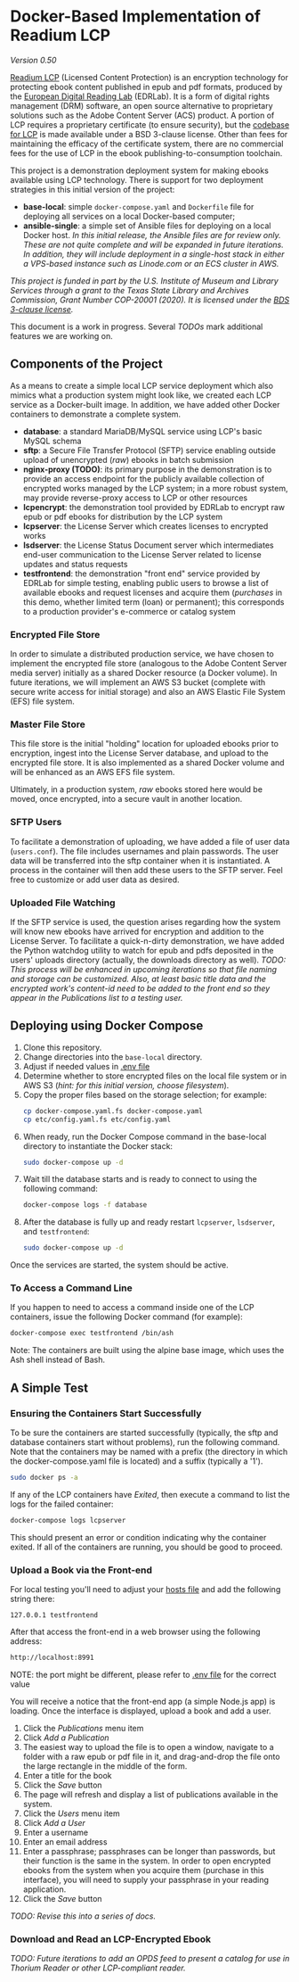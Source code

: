 # Docker-Based Implementation of Readium LCP #
*Version 0.50*

[Readium LCP](https://www.edrlab.org/readium-lcp/) (Licensed Content Protection) is an encryption technology for protecting ebook content published in epub and pdf formats, produced by the [European Digital Reading Lab](https://www.edrlab.org/about/) (EDRLab). It is a form of digital rights management (DRM) software, an open source alternative to proprietary solutions such as the Adobe Content Server (ACS) product. A portion of LCP requires a proprietary certificate (to ensure security), but the [codebase for LCP](https://github.com/readium/readium-lcp-server) is made available under a BSD 3-clause license. Other than fees for maintaining the efficacy of the certificate system, there are no commercial fees for the use of LCP in the ebook publishing-to-consumption toolchain.

This project is a demonstration deployment system for making ebooks available using LCP technology. There is support for two deployment strategies in this initial version of the project:
* **base-local**: simple `docker-compose.yaml` and `Dockerfile` file for deploying all services on a local Docker-based computer;
* **ansible-single**: a simple set of Ansible files for deploying on a local Docker host. *In this initial release, the Ansible files are for review only. These are not quite complete and will be expanded in future iterations. In addition, they will include deployment in a single-host stack in either a VPS-based instance such as Linode.com or an ECS cluster in AWS.*

*This project is funded in part by the U.S. Institute of Museum and Library Services through a grant to the Texas State Library and Archives Commission, Grant Number COP-20001 (2020). It is licensed under the [BDS 3-clause license](https://choosealicense.com/licenses/bsd-3-clause/).*

This document is a work in progress. Several *TODOs* mark additional features we are working on.

## Components of the Project ##
As a means to create a simple local LCP service deployment which also mimics what a production system might look like, we created each LCP service as a Docker-built image. In addition, we have added other Docker containers to demonstrate a complete system.

* **database**: a standard MariaDB/MySQL service using LCP's basic MySQL schema
* **sftp**: a Secure File Transfer Protocol (SFTP) service enabling outside upload of unencrypted (*raw*) ebooks in batch submission
* **nginx-proxy (TODO)**: its primary purpose in the demonstration is to provide an access endpoint for the publicly available collection of encrypted works managed by the LCP system; in a more robust system, may provide reverse-proxy access to LCP or other resources
* **lcpencrypt**: the demonstration tool provided by EDRLab to encrypt raw epub or pdf ebooks for distribution by the LCP system
* **lcpserver**: the License Server which creates licenses to encrypted works
* **lsdserver**: the License Status Document server which intermediates end-user communication to the License Server related to license updates and status requests
* **testfrontend**: the demonstration "front end" service provided by EDRLab for simple testing, enabling public users to browse a list of available ebooks and request licenses and acquire them (*purchases* in this demo, whether limited term (loan) or permanent); this corresponds to a production provider's e-commerce or catalog system 

### Encrypted File Store ###
In order to simulate a distributed production service, we have chosen to implement the encrypted file store (analogous to the Adobe Content Server media server) initially as a shared Docker resource (a Docker volume). In future iterations, we will implement an AWS S3 bucket (complete with secure write access for initial storage) and also an AWS Elastic File System (EFS) file system.

### Master File Store ###
This file store is the initial "holding" location for uploaded ebooks prior to encryption, ingest into the License Server database, and upload to the encrypted file store. It is also implemented as a shared Docker volume and will be enhanced as an AWS EFS file system.

Ultimately, in a production system, *raw* ebooks stored here would be moved, once encrypted, into a secure vault in another location.

### SFTP Users ###
To facilitate a demonstration of uploading, we have added a file of user data (`users.conf`). The file includes usernames and plain passwords. The user data will be transferred into the sftp container when it is instantiated. A process in the container will then add these users to the SFTP server. Feel free to customize or add user data as desired.

### Uploaded File Watching ###
If the SFTP service is used, the question arises regarding how the system will know new ebooks have arrived for encryption and addition to the License Server. To facilitate a quick-n-dirty demonstration, we have added the Python watchdog utility to watch for epub and pdfs deposited in the users' uploads directory (actually, the downloads directory as well). *TODO: This process will be enhanced in upcoming iterations so that file naming and storage can be customized. Also, at least basic title data and the encrypted work's content-id need to be added to the front end so they appear in the Publications list to a testing user.*

## Deploying using Docker Compose ##

1. Clone this repository.
2. Change directories into the `base-local` directory.
3. Adjust if needed values in [.env file](./env)
4. Determine whether to store encrypted files on the local file system or in AWS S3 (*hint: for this initial version, choose filesystem*).
5. Copy the proper files based on the storage selection; for example:
    ```bash
    cp docker-compose.yaml.fs docker-compose.yaml
    cp etc/config.yaml.fs etc/config.yaml
    ```
6. When ready, run the Docker Compose command in the base-local directory to instantiate the Docker stack:
    ```bash
    sudo docker-compose up -d
    ```
7. Wait till the database starts and is ready to connect to using the following command:
    ```bash
    docker-compose logs -f database
    ```
8. After the database is fully up and ready restart `lcpserver`, `lsdserver`, and `testfrontend`:
    ```bash
    sudo docker-compose up -d
    ```
Once the services are started, the system should be active.

### To Access a Command Line ###
If you happen to need to access a command inside one of the LCP containers, issue the following Docker command (for example):
```bash
docker-compose exec testfrontend /bin/ash
```
Note: The containers are built using the alpine base image, which uses the Ash shell instead of Bash.


## A Simple Test ##

### Ensuring the Containers Start Successfully ###
To be sure the containers are started successfully (typically, the sftp and database containers start without problems), run the following command. Note that the containers may be named with a prefix (the directory in which the docker-compose.yaml file is located) and a suffix (typically a '1').
```bash
sudo docker ps -a
```
If any of the LCP containers have *Exited*, then execute a command to list the logs for the failed container:
```bash
docker-compose logs lcpserver
```
This should present an error or condition indicating why the container exited. If all of the containers are running, you should be good to proceed.

### Upload a Book via the Front-end ###
For local testing you'll need to adjust your [hosts file](/etc/hosts) and add the following string there:
```
127.0.0.1 testfrontend
```

After that access the front-end in a web browser using the following address:
```bash
http://localhost:8991
```
NOTE: the port might be different, please refer to [.env file](./base-local/.env) for the correct value

You will receive a notice that the front-end app (a simple Node.js app) is loading. Once the interface is displayed, upload a book and add a user.
1. Click the *Publications* menu item
2. Click *Add a Publication*
3. The easiest way to upload the file is to open a window, navigate to a folder with a raw epub or pdf file in it, and drag-and-drop the file onto the large rectangle in the middle of the form.
4. Enter a title for the book
5. Click the *Save* button
6. The page will refresh and display a list of publications available in the system.
7. Click the *Users* menu item
8. Click *Add a User*
9. Enter a username
10. Enter an email address
11. Enter a passphrase; passphrases can be longer than passwords, but their function is the same in the system. In order to open encrypted ebooks from the system when you acquire them (purchase in this interface), you will need to supply your passphrase in your reading application.
12. Click the *Save* button

*TODO: Revise this into a series of docs.*

### Download and Read an LCP-Encrypted Ebook ###

*TODO: Future iterations to add an OPDS feed to present a catalog for use in Thorium Reader or other LCP-compliant reader.*
